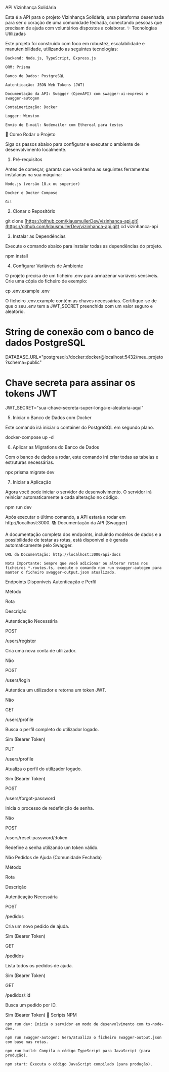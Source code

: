 API Vizinhança Solidária

Esta é a API para o projeto Vizinhança Solidária, uma plataforma desenhada para ser o coração de uma comunidade fechada, conectando pessoas que precisam de ajuda com voluntários dispostos a colaborar.
✨ Tecnologias Utilizadas

Este projeto foi construído com foco em robustez, escalabilidade e manutenibilidade, utilizando as seguintes tecnologias:

    Backend: Node.js, TypeScript, Express.js

    ORM: Prisma

    Banco de Dados: PostgreSQL

    Autenticação: JSON Web Tokens (JWT)

    Documentação da API: Swagger (OpenAPI) com swagger-ui-express e swagger-autogen

    Containerização: Docker

    Logger: Winston

    Envio de E-mail: Nodemailer com Ethereal para testes

🚀 Como Rodar o Projeto

Siga os passos abaixo para configurar e executar o ambiente de desenvolvimento localmente.
1. Pré-requisitos

Antes de começar, garanta que você tenha as seguintes ferramentas instaladas na sua máquina:

    Node.js (versão 18.x ou superior)

    Docker e Docker Compose

    Git

2. Clonar o Repositório

git clone [https://github.com/klausmullerDev/vizinhanca-api.git](https://github.com/klausmullerDev/vizinhanca-api.git)
cd vizinhanca-api

3. Instalar as Dependências

Execute o comando abaixo para instalar todas as dependências do projeto.

npm install

4. Configurar Variáveis de Ambiente

O projeto precisa de um ficheiro .env para armazenar variáveis sensíveis. Crie uma cópia do ficheiro de exemplo:

cp .env.example .env

O ficheiro .env.example contém as chaves necessárias. Certifique-se de que o seu .env tem a JWT_SECRET preenchida com um valor seguro e aleatório.

# String de conexão com o banco de dados PostgreSQL
DATABASE_URL="postgresql://docker:docker@localhost:5432/meu_projeto?schema=public"

# Chave secreta para assinar os tokens JWT
JWT_SECRET="sua-chave-secreta-super-longa-e-aleatoria-aqui"

5. Iniciar o Banco de Dados com Docker

Este comando irá iniciar o container do PostgreSQL em segundo plano.

docker-compose up -d

6. Aplicar as Migrations do Banco de Dados

Com o banco de dados a rodar, este comando irá criar todas as tabelas e estruturas necessárias.

npx prisma migrate dev

7. Iniciar a Aplicação

Agora você pode iniciar o servidor de desenvolvimento. O servidor irá reiniciar automaticamente a cada alteração no código.

npm run dev

Após executar o último comando, a API estará a rodar em http://localhost:3000.
📚 Documentação da API (Swagger)

A documentação completa dos endpoints, incluindo modelos de dados e a possibilidade de testar as rotas, está disponível e é gerada automaticamente pelo Swagger.

    URL da Documentação: http://localhost:3000/api-docs

    Nota Importante: Sempre que você adicionar ou alterar rotas nos ficheiros *.routes.ts, execute o comando npm run swagger-autogen para manter o ficheiro swagger-output.json atualizado.

Endpoints Disponíveis
Autenticação e Perfil

Método
	

Rota
	

Descrição
	

Autenticação Necessária

POST
	

/users/register
	

Cria uma nova conta de utilizador.
	

Não

POST
	

/users/login
	

Autentica um utilizador e retorna um token JWT.
	

Não

GET
	

/users/profile
	

Busca o perfil completo do utilizador logado.
	

Sim (Bearer Token)

PUT
	

/users/profile
	

Atualiza o perfil do utilizador logado.
	

Sim (Bearer Token)

POST
	

/users/forgot-password
	

Inicia o processo de redefinição de senha.
	

Não

POST
	

/users/reset-password/:token
	

Redefine a senha utilizando um token válido.
	

Não
Pedidos de Ajuda (Comunidade Fechada)

Método
	

Rota
	

Descrição
	

Autenticação Necessária

POST
	

/pedidos
	

Cria um novo pedido de ajuda.
	

Sim (Bearer Token)

GET
	

/pedidos
	

Lista todos os pedidos de ajuda.
	

Sim (Bearer Token)

GET
	

/pedidos/:id
	

Busca um pedido por ID.
	

Sim (Bearer Token)
📜 Scripts NPM

    npm run dev: Inicia o servidor em modo de desenvolvimento com ts-node-dev.

    npm run swagger-autogen: Gera/atualiza o ficheiro swagger-output.json com base nas rotas.

    npm run build: Compila o código TypeScript para JavaScript (para produção).

    npm start: Executa o código JavaScript compilado (para produção).